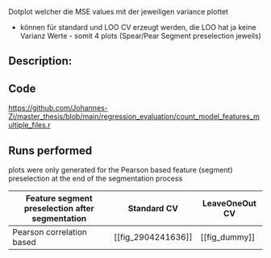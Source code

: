 Dotplot welcher die MSE values mit der jeweiligen variance plottet
- können  für  standard und LOO CV erzeugt werden, die LOO hat ja keine Varianz Werte - somit 4 plots (Spear/Pear Segment preselection jeweils)

## Description:

## Code
https://github.com/Johannes-Zi/master_thesis/blob/main/regression_evaluation/count_model_features_multiple_files.r

## Runs performed
plots were only generated for the Pearson based feature (segment) preselection at the end of the segmentation process

| Feature segment preselection after segmentation | Standard CV        | LeaveOneOut CV     |
| ----------------------------------------------- | ------------------ | ------------------ |
| Pearson correlation based                       | [[fig_2904241636]] | [[fig_dummy]] |
